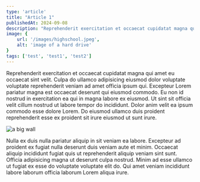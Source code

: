 ```yaml
---
type: 'article'
title: "Article 1"
publishedAt: 2024-09-08
description: "Reprehenderit exercitation et occaecat cupidatat magna qui amet eu occaecat sint velit. Culpa do ullamco adipisicing eiusmod dolor voluptate voluptate reprehenderit veniam ad amet officia ipsum qui."
image: {
    url: '/images/highschool.jpeg',
    alt: 'image of a hard drive'
}
tags: ['test', 'test1', 'test2']
---
```


Reprehenderit exercitation et occaecat cupidatat magna qui amet eu occaecat sint velit. Culpa do ullamco adipisicing eiusmod dolor voluptate voluptate reprehenderit veniam ad amet officia ipsum qui. Excepteur Lorem pariatur magna est occaecat deserunt qui eiusmod commodo. Eu non id nostrud in exercitation ea qui in magna labore ex eiusmod. Ut sint sit officia velit cillum nostrud ut labore tempor do incididunt. Dolor anim velit ea ipsum commodo esse dolore Lorem. Do eiusmod ullamco duis proident reprehenderit esse ex proident sit irure eiusmod ut sunt irure.

<!-- adds image here -->
![a big wall](https://plus.unsplash.com/premium_photo-1709311452427-fff3030eabbf?q=80&w=3087&auto=format&fit=crop&ixlib=rb-4.0.3&ixid=M3wxMjA3fDB8MHxwaG90by1wYWdlfHx8fGVufDB8fHx8fA%3D%3D)

Nulla ex duis nulla pariatur aliquip in sit veniam ea labore. Excepteur ad proident ex fugiat nulla deserunt duis veniam aute et minim. Occaecat aliquip incididunt fugiat quis ut reprehenderit aliquip veniam sint sunt. Officia adipisicing magna ut deserunt culpa nostrud. Minim ad esse ullamco ut fugiat ex esse do voluptate voluptate elit do. Qui amet veniam incididunt labore laborum officia laborum Lorem aliqua irure.